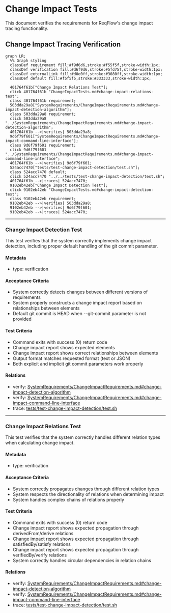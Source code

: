 # Change Impact Tests

This document verifies the requirements for ReqFlow's change impact tracing functionality.

## Change Impact Tracing Verification
```mermaid
graph LR;
  %% Graph styling
  classDef requirement fill:#f9d6d6,stroke:#f55f5f,stroke-width:1px;
  classDef verification fill:#d6f9d6,stroke:#5fd75f,stroke-width:1px;
  classDef externalLink fill:#d0e0ff,stroke:#3080ff,stroke-width:1px;
  classDef default fill:#f5f5f5,stroke:#333333,stroke-width:1px;

  401764f61b["Change Impact Relations Test"];
  click 401764f61b "ChangeImpactTests.md#change-impact-relations-test";
  class 401764f61b requirement;
  503dda29a8["SystemRequirements/ChangeImpactRequirements.md#change-impact-detection-algorithm"];
  class 503dda29a8 requirement;
  click 503dda29a8 "../SystemRequirements/ChangeImpactRequirements.md#change-impact-detection-algorithm";
  401764f61b -->|verifies| 503dda29a8;
  9d6f79f601["SystemRequirements/ChangeImpactRequirements.md#change-impact-command-line-interface"];
  class 9d6f79f601 requirement;
  click 9d6f79f601 "../SystemRequirements/ChangeImpactRequirements.md#change-impact-command-line-interface";
  401764f61b -->|verifies| 9d6f79f601;
  524acc7470["tests/test-change-impact-detection/test.sh"];
  class 524acc7470 default;
  click 524acc7470 "../../tests/test-change-impact-detection/test.sh";
  401764f61b -->|traces| 524acc7470;
  9102eb42eb["Change Impact Detection Test"];
  click 9102eb42eb "ChangeImpactTests.md#change-impact-detection-test";
  class 9102eb42eb requirement;
  9102eb42eb -->|verifies| 503dda29a8;
  9102eb42eb -->|verifies| 9d6f79f601;
  9102eb42eb -->|traces| 524acc7470;
```
---

### Change Impact Detection Test

This test verifies that the system correctly implements change impact detection, including proper default handling of the git commit parameter.

#### Metadata
  * type: verification
  
#### Acceptance Criteria
- System correctly detects changes between different versions of requirements
- System properly constructs a change impact report based on relationships between elements
- Default git commit is HEAD when --git-commit parameter is not provided

#### Test Criteria
- Command exits with success (0) return code
- Change impact report shows expected elements
- Change impact report shows correct relationships between elements
- Output format matches requested format (text or JSON)
- Both explicit and implicit git commit parameters work properly

#### Relations
  * verify: [SystemRequirements/ChangeImpactRequirements.md#change-impact-detection-algorithm](../SystemRequirements/ChangeImpactRequirements.md#change-impact-detection-algorithm)
  * verify: [SystemRequirements/ChangeImpactRequirements.md#change-impact-command-line-interface](../SystemRequirements/ChangeImpactRequirements.md#change-impact-command-line-interface)
  * trace: [tests/test-change-impact-detection/test.sh](../../tests/test-change-impact-detection/test.sh)

---

### Change Impact Relations Test

This test verifies that the system correctly handles different relation types when calculating change impact.

#### Metadata
  * type: verification


#### Acceptance Criteria
- System correctly propagates changes through different relation types
- System respects the directionality of relations when determining impact
- System handles complex chains of relations properly

#### Test Criteria
- Command exits with success (0) return code
- Change impact report shows expected propagation through derivedFrom/derive relations
- Change impact report shows expected propagation through satisfiedBy/satisfy relations
- Change impact report shows expected propagation through verifiedBy/verify relations
- System correctly handles circular dependencies in relation chains

#### Relations
  * verify: [SystemRequirements/ChangeImpactRequirements.md#change-impact-detection-algorithm](../SystemRequirements/ChangeImpactRequirements.md#change-impact-detection-algorithm)
  * verify: [SystemRequirements/ChangeImpactRequirements.md#change-impact-command-line-interface](../SystemRequirements/ChangeImpactRequirements.md#change-impact-command-line-interface) 
  * trace: [tests/test-change-impact-detection/test.sh](../../tests/test-change-impact-detection/test.sh)
